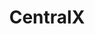 ---
title: CentralX
editLink: true
layout: home

hero:
  name: CentralX
  text: Fullstack DevSuit
  tagline: Java、JavaScript、Android、iOS
  image:
    src: /logo.svg
    alt: CentralX
  actions:
    - theme: brand
      text: Get Started
      link: /studio/
    - theme: alt
      text: View on GitHub
      link: https://github.com/central-x

features:
  - title: Central Framework
    details: Provides multi-platform frameworks
  - title: Central Studio
    details: Powerful DevSuit 
---